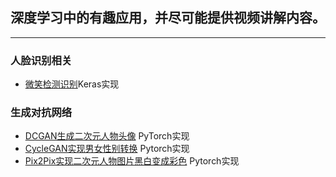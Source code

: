 ## 深度学习中的有趣应用，并尽可能提供视频讲解内容。


------------------------------------------------------------


### 人脸识别相关

 - [微笑检测识别](https://github.com/Einstellung/DeepLearningApplication/tree/master/Smile_Detection)Keras实现

### 生成对抗网络

 - [DCGAN生成二次元人物头像](https://github.com/Einstellung/DeepLearningApplication/tree/master/DCGAN_ACG) PyTorch实现
 - [CycleGAN实现男女性别转换](https://github.com/Einstellung/DeepLearningApplication/tree/master/CycleGAN_M2W) Pytorch实现
 - [Pix2Pix实现二次元人物图片黑白变成彩色](https://github.com/Einstellung/DeepLearningApplication/tree/master/Pix2Pix_ACG) Pytorch实现
